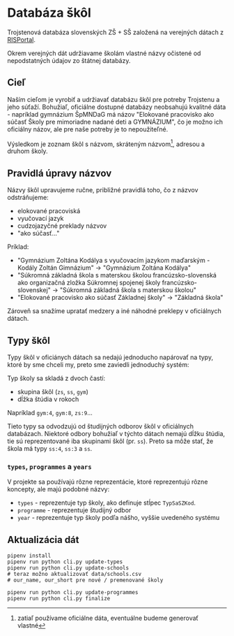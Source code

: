 # Databáza škôl

Trojstenová databáza slovenských ZŠ + SŠ založená na verejných dátach z [RISPortal](https://crinfo.iedu.sk/RISPortal/register/).

Okrem verejných dát udržiavame školám vlastné názvy očistené od nepodstatných údajov zo štátnej databázy.

## Cieľ

Naším cieľom je vyrobiť a udržiavať databázu škôl pre potreby Trojstenu a jeho súťaží. Bohužiaľ, oficiálne dostupné
databázy neobsahujú kvalitné dáta - napríklad gymnázium ŠpMNDaG má názov "Elokované pracovisko ako súčasť Školy pre
mimoriadne nadané deti a GYMNÁZIUM", čo je možno ich oficiálny názov, ale pre naše potreby je to nepoužiteľné.

Výsledkom je zoznam škôl s názvom, skráteným názvom[^1], adresou a druhom školy.

## Pravidlá úpravy názvov

Názvy škôl upravujeme ručne, približné pravidlá toho, čo z názvov odstráňujeme:

- elokované pracoviská
- vyučovací jazyk
- cudzojazyčné preklady názvov
- "ako súčasť..."

Príklad:

- "Gymnázium Zoltána Kodálya s vyučovacím jazykom maďarským - Kodály Zoltán Gimnázium" → "Gymnázium Zoltána Kodálya"
- "Súkromná základná škola s materskou školou francúzsko-slovenská ako organizačná zložka  Súkromnej spojenej školy
  francúzsko-slovenskej" → "Súkromná základná škola s materskou školou"
- "Elokované pracovisko ako súčasť Základnej školy" → "Základná škola"

Zároveň sa snažíme upratať medzery a iné náhodné preklepy v oficiálnych dátach.

## Typy škôl

Typy škôl v oficiánych dátach sa nedajú jednoducho napárovať na typy, ktoré by sme chceli my, preto sme zaviedli
jednoduchý systém:

Typ školy sa skladá z dvoch častí:
- skupina škôl (`zs`, `ss`, `gym`)
- dĺžka štúdia v rokoch

Napríklad `gym:4`, `gym:8`, `zs:9`...

Tieto typy sa odvodzujú od študijných odborov škôl v oficiálnych databázach. Niektoré odbory bohužiaľ v týchto dátach
nemajú dĺžku štúdia, tie sú reprezentované iba skupinami škôl (pr. `ss`). Preto sa môže stať, že škola má typy `ss:4`,
`ss:3` a `ss`.

### `types`, `programmes` a `years`

V projekte sa používajú rôzne reprezentácie, ktoré reprezentujú rôzne koncepty, ale majú podobné názvy:

- `types` - reprezentuje typ školy, ako definuje stĺpec `TypSaSZKod`.
- `programme` - reprezentuje študijný odbor
- `year` - reprezentuje typ školy podľa nášho, vyššie uvedeného systému

## Aktualizácia dát

```shell
pipenv install
pipenv run python cli.py update-types
pipenv run python cli.py update-schools
# teraz možno aktualizovať data/schools.csv
# our_name, our_short pre nové / premenované školy

pipenv run python cli.py update-programmes
pipenv run python cli.py finalize
```

[^1]: zatiaľ používame oficiálne dáta, eventuálne budeme generovať vlastné
